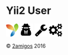Yii2 User
=========

![Yii Framework](docs/media/yii-logo.png "Yii Framework")
![User Secret](docs/media/user-secret.png "User Secret")
![Wrench](docs/media/wrench.png "Wrench")
![Cogs](docs/media/cogs.png "Cogs")

© [2amigos](http://www.2amigos.us/) 2016
